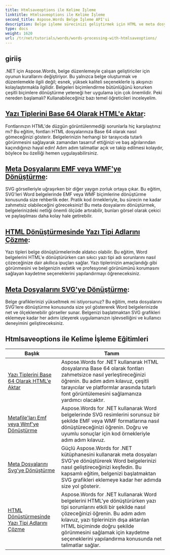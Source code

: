 ```yaml
---
title: Htmlsaveoptions ile Kelime İşleme
linktitle: Htmlsaveoptions ile Kelime İşleme
second_title: Aspose.Words Belge İşleme API'si
description: Belge işleme sürecinizi geliştirmek için HTML ve meta dosyası dönüşümlerini kapsayan adım adım eğitimlerimizle Aspose.Words for .NET'in gücünü açığa çıkarın.
type: docs
weight: 1620
url: /tr/net/tutorials/words/words-processing-with-htmlsaveoptions/
---
```

## giriiş

.NET için Aspose.Words, belge düzenlemeyle çalışan geliştiriciler için oyunun kurallarını değiştiriyor. Bu yalnızca belge oluşturmak ve düzenlemekle ilgili değil; esnek, yüksek kaliteli seçeneklerle iş akışınızı kolaylaştırmakla ilgilidir. Belgeleri biçimlendirme bütünlüğünü korurken çeşitli biçimlere dönüştürme yeteneği her uygulama için çok önemlidir. Peki nereden başlamalı? Kullanabileceğiniz bazı temel öğreticileri inceleyelim.


## [Yazı Tiplerini Base 64 Olarak HTML'e Aktar](./export-fonts-as-base-64-to-html/):
Fontlarınızın HTML'de düzgün görüntülenmediği sorunlarla hiç karşılaştınız mı? Bu eğitim, fontları HTML dosyalarınıza Base 64 olarak nasıl gömeceğinizi gösterir. Belgelerinizin herhangi bir tarayıcıda tutarlı görünmesini sağlayarak zamandan tasarruf ettiğinizi ve baş ağrılarından kaçındığınızı hayal edin! Adım adım talimatlar açık ve takip edilmesi kolaydır, böylece bu özelliği hemen uygulayabilirsiniz. 

## [Meta Dosyalarını EMF veya WMF'ye Dönüştürme](./converting-metafiles-to-emf-or-wmf/):
SVG görselleriyle uğraşırken bir diğer yaygın zorluk ortaya çıkar. Bu eğitim, SVG'leri Word belgelerinde EMF veya WMF biçimlerine dönüştürme konusunda size rehberlik eder. Pratik kod örnekleriyle, bu sürecin ne kadar zahmetsiz olabileceğini göreceksiniz! Bu meta dosyalarını dönüştürmek, belgelerinizdeki netliği önemli ölçüde artırabilir, bunları görsel olarak çekici ve paylaşılması daha kolay hale getirebilir.

## [HTML Dönüştürmesinde Yazı Tipi Adlarını Çözme](./resolve-font-names-in-html-conversion/):
Yazı tipleri belge dönüştürmelerinde aldatıcı olabilir. Bu eğitim, Word belgelerini HTML'e dönüştürürken can sıkıcı yazı tipi adı sorunlarını nasıl çözeceğinize dair akıllıca ipuçları sağlar. Yazı tiplerinizin amaçlandığı gibi görünmesini ve belgenizin estetik ve profesyonel görünümünü korumasını sağlayan kaydetme seçeneklerini yapılandırmayı öğreneceksiniz.

## [Meta Dosyalarını SVG'ye Dönüştürme](./converting-metafiles-to-svg/):
Belge grafiklerinizi yükseltmek mi istiyorsunuz? Bu eğitim, meta dosyalarını SVG'lere dönüştürme konusunda size yol göstererek Word belgelerinizde net ve ölçeklenebilir görseller sunar. Belgenizi başlatmaktan SVG grafikleri eklemeye kadar her adımı izleyerek uygulamanızın işlevselliğini ve kullanıcı deneyimini geliştireceksiniz.

 ## Htmlsaveoptions ile Kelime İşleme Eğitimleri
| Başlık | Tanım |
| --- | --- |
| [Yazı Tiplerini Base 64 Olarak HTML'e Aktar](./export-fonts-as-base-64-to-html/) | Aspose.Words for .NET kullanarak HTML dosyalarına Base 64 olarak fontları zahmetsizce nasıl yerleştireceğinizi öğrenin. Bu adım adım kılavuz, çeşitli tarayıcılar ve platformlar arasında tutarlı font görüntülemesini sağlamanıza yardımcı olacaktır. |
| [Metafile'ları Emf veya Wmf'ye Dönüştürme](./converting-metafiles-to-emf-or-wmf/) | Aspose.Words for .NET kullanarak Word belgelerinde SVG resimlerini sorunsuz bir şekilde EMF veya WMF formatlarına nasıl dönüştüreceğinizi öğrenin. Doğru ve uyumlu sonuçlar için kod örnekleriyle adım adım kılavuz. |
| [Meta Dosyalarını Svg'ye Dönüştürme](./converting-metafiles-to-svg/) | Güçlü Aspose.Words for .NET kütüphanesini kullanarak meta dosyaları SVG'ye dönüştürerek Word belgelerinizi nasıl geliştireceğinizi keşfedin. Bu kapsamlı eğitim, belgenizi başlatmaktan SVG grafikleri eklemeye kadar her adımda size yol gösterir. |
| [HTML Dönüştürmesinde Yazı Tipi Adlarını Çözme](./resolve-font-names-in-html-conversion/) | Aspose.Words for .NET kullanarak Word belgelerini HTML'ye dönüştürürken yazı tipi sorunlarını etkili bir şekilde nasıl çözeceğinizi öğrenin. Bu adım adım kılavuz, yazı tiplerinizin dışa aktarılan HTML biçiminde doğru şekilde görünmesini sağlamak için kaydetme seçeneklerini yapılandırma konusunda net talimatlar sağlar. |